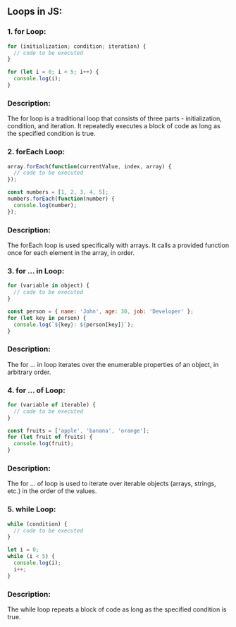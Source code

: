 ## Loops in JS:

### 1. for Loop:
```javascript
for (initialization; condition; iteration) {
  // code to be executed
}
```
```javascript
for (let i = 0; i < 5; i++) {
  console.log(i);
}
```
### Description: 
The for loop is a traditional loop that consists of three parts - initialization, condition, and iteration. It repeatedly executes a block of code as long as the specified condition is true.

### 2. forEach Loop:
```javascript
array.forEach(function(currentValue, index, array) {
  // code to be executed
});
```
```javascript
const numbers = [1, 2, 3, 4, 5];
numbers.forEach(function(number) {
  console.log(number);
});
```
### Description: 
The forEach loop is used specifically with arrays. It calls a provided function once for each element in the array, in order.

### 3. for ... in Loop:
```javascript
for (variable in object) {
  // code to be executed
}
```
```javascript
const person = { name: 'John', age: 30, job: 'Developer' };
for (let key in person) {
  console.log(`${key}: ${person[key]}`);
}
```
### Description: 
The for ... in loop iterates over the enumerable properties of an object, in arbitrary order.

### 4. for ... of Loop:
```javascript
for (variable of iterable) {
  // code to be executed
}
```
```javascript
const fruits = ['apple', 'banana', 'orange'];
for (let fruit of fruits) {
  console.log(fruit);
}
```
### Description: 
The for ... of loop is used to iterate over iterable objects (arrays, strings, etc.) in the order of the values.

###  5. while Loop:
```javascript
while (condition) {
  // code to be executed
}
```
```javascript
let i = 0;
while (i < 5) {
  console.log(i);
  i++;
}
```
### Description: 
The while loop repeats a block of code as long as the specified condition is true.
